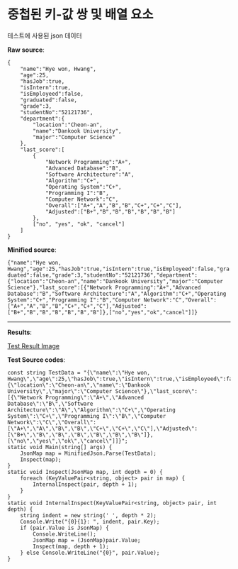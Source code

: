 # 중첩된 키-값 쌍 및 배열 요소
테스트에 사용된 json 데이터

**Raw source**:

    {
        "name":"Hye won, Hwang",
        "age":25,
        "hasJob":true,
        "isIntern":true,
        "isEmployeed":false,
        "graduated":false,
        "grade":3,
        "studentNo":"52121736",
        "department":{
            "location":"Cheon-an",
            "name":"Dankook University",
            "major":"Computer Science"
        },
        "last_score":[
            {
                "Network Programming":"A+",
                "Advanced Database":"B",
                "Software Architecture":"A",
                "Algorithm":"C+",
                "Operating System":"C+",
                "Programming I":"B",
                "Computer Network":"C",
                "Overall":["A+","A","B","B","C+","C+","C"],
                "Adjusted":["B+","B","B","B","B","B","B"]
            },
            ["no", "yes", "ok", "cancel"]
        ]
    }

**Minified source**:

`{"name":"Hye won, Hwang","age":25,"hasJob":true,"isIntern":true,"isEmployeed":false,"graduated":false,"grade":3,"studentNo":"52121736","department":{"location":"Cheon-an","name":"Dankook University","major":"Computer Science"},"last_score":[{"Network Programming":"A+","Advanced Database":"B","Software Architecture":"A","Algorithm":"C+","Operating System":"C+","Programming I":"B","Computer Network":"C","Overall":["A+","A","B","B","C+","C+","C"],"Adjusted":["B+","B","B","B","B","B","B"]},["no","yes","ok","cancel"]]}`

----------

**Results**:

[Test Result Image](https://oss.navercorp.com/UGC-Xamarin/minified-json-parser/raw/master/test-nested-kvpair-and-array/result.png)

**Test Source codes**:

    const string TestData = "{\"name\":\"Hye won, Hwang\",\"age\":25,\"hasJob\":true,\"isIntern\":true,\"isEmployeed\":false,\"graduated\":false,\"grade\":3,\"studentNo\":\"52121736\",\"department\":{\"location\":\"Cheon-an\",\"name\":\"Dankook University\",\"major\":\"Computer Science\"},\"last_score\":[{\"Network Programming\":\"A+\",\"Advanced Database\":\"B\",\"Software Architecture\":\"A\",\"Algorithm\":\"C+\",\"Operating System\":\"C+\",\"Programming I\":\"B\",\"Computer Network\":\"C\",\"Overall\":[\"A+\",\"A\",\"B\",\"B\",\"C+\",\"C+\",\"C\"],\"Adjusted\":[\"B+\",\"B\",\"B\",\"B\",\"B\",\"B\",\"B\"]},[\"no\",\"yes\",\"ok\",\"cancel\"]]}";
    static void Main(string[] args) {
        JsonMap map = MinifiedJson.Parse(TestData);
        Inspect(map);
    }
    static void Inspect(JsonMap map, int depth = 0) {
        foreach (KeyValuePair<string, object> pair in map) {
            InternalInspect(pair, depth + 1);
        }
    }
    static void InternalInspect(KeyValuePair<string, object> pair, int depth) {
        string indent = new string(' ', depth * 2);
        Console.Write("{0}{1}: ", indent, pair.Key);
        if (pair.Value is JsonMap) {
            Console.WriteLine();
            JsonMap map = (JsonMap)pair.Value;
            Inspect(map, depth + 1);
        } else Console.WriteLine("{0}", pair.Value);
    }
